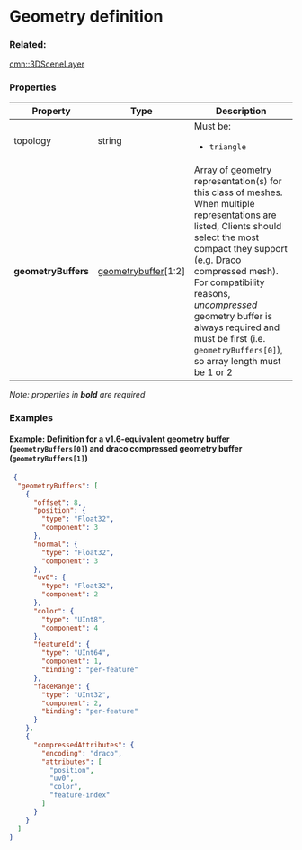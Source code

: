 # Geometry definition



### Related:

[cmn::3DSceneLayer](3DSceneLayer.cmn.md)
### Properties

| Property | Type | Description |
| --- | --- | --- |
| topology | string | <div>Must be:<ul><li>`triangle`</li></ul></div> |
| **geometryBuffers** | [geometrybuffer](geometrybuffer.cmn.md)[1:2] | Array of geometry representation(s) for this class of meshes. When multiple representations are listed, Clients should select the most compact they support (e.g. Draco compressed mesh). For compatibility reasons, _uncompressed_ geometry buffer is always required and must be first (i.e. `geometryBuffers[0]`), so array length must be 1 or 2 |

*Note: properties in **bold** are required*

### Examples 

#### Example: Definition for a v1.6-equivalent geometry buffer (`geometryBuffers[0]`) and draco compressed geometry buffer (`geometryBuffers[1]`) 

```json
 {
  "geometryBuffers": [
    {
      "offset": 8,
      "position": {
        "type": "Float32",
        "component": 3
      },
      "normal": {
        "type": "Float32",
        "component": 3
      },
      "uv0": {
        "type": "Float32",
        "component": 2
      },
      "color": {
        "type": "UInt8",
        "component": 4
      },
      "featureId": {
        "type": "UInt64",
        "component": 1,
        "binding": "per-feature"
      },
      "faceRange": {
        "type": "UInt32",
        "component": 2,
        "binding": "per-feature"
      }
    },
    {
      "compressedAttributes": {
        "encoding": "draco",
        "attributes": [
          "position",
          "uv0",
          "color",
          "feature-index"
        ]
      }
    }
  ]
} 
```

